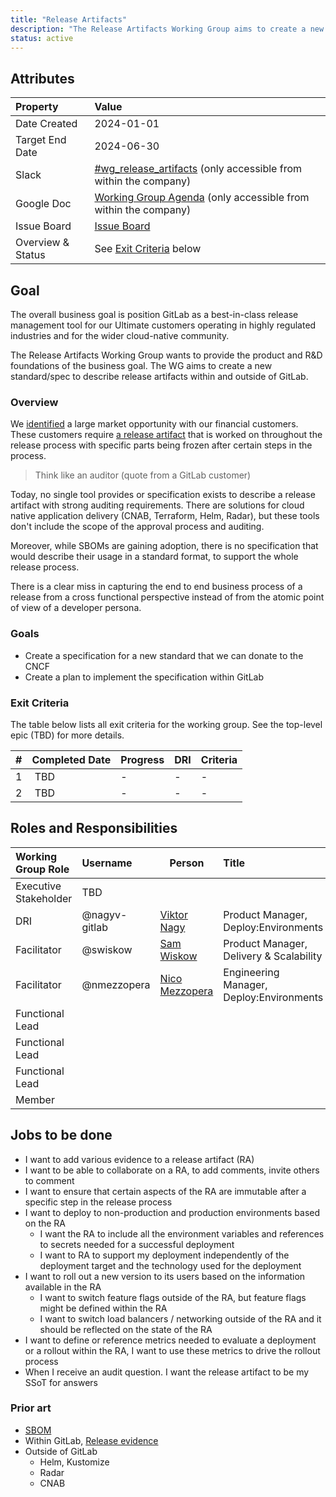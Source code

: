 ```yaml
---
title: "Release Artifacts"
description: "The Release Artifacts Working Group aims to create a new ubiqutious standard/spec to describe release artifacts within and outside of GitLab."
status: active
---
```


## Attributes

| Property        | Value                                                                                                                                             |
|:----------------|:--------------------------------------------------------------------------------------------------------------------------------------------------|
| Date Created    | 2024-01-01                                                                                                                                        |
| Target End Date | 2024-06-30                                                                                                                                               |
| Slack           | [#wg_release_artifacts]() (only accessible from within the company)                                         |
| Google Doc      | [Working Group Agenda]() (only accessible from within the company) |
| Issue Board     | [Issue Board]()                                                |
| Overview & Status | See [Exit Criteria](#exit-criteria) below |

## Goal

The overall business goal is position GitLab as a best-in-class release management tool for our Ultimate customers operating in highly regulated industries and for the wider cloud-native community.

The Release Artifacts Working Group wants to provide the product and R&D foundations of the business goal. The WG aims to 
create a new standard/spec to describe release artifacts within and outside of GitLab.

### Overview

We [identified](https://gitlab.com/gitlab-com/Product/-/issues/12815#note_1651889363) a large market opportunity with our financial customers. These customers require [a release artifact](https://about.gitlab.com/direction/delivery/glossary.html#release-artifact) that is worked on throughout the release process with specific parts being frozen after certain steps in the process.

> Think like an auditor (quote from a GitLab customer)

Today, no single tool provides or specification exists to describe a release artifact with strong auditing requirements. There are solutions for cloud native application delivery (CNAB, Terraform, Helm, Radar), but these tools don't include the scope of the approval process and auditing.

Moreover, while SBOMs are gaining adoption, there is no specification that would describe their usage in a standard format, to support the whole release process.

There is a clear miss in capturing the end to end business process of a release from a cross functional perspective instead of from the atomic point of view of a developer persona.

### Goals

- Create a specification for a new standard that we can donate to the CNCF
- Create a plan to implement the specification within GitLab

### Exit Criteria

The table below lists all exit criteria for the working group. See the top-level epic (TBD) for more details.

| # | Completed Date | Progress | DRI             | Criteria                                                                                                                                        |
|---|----------------|----------|-----------------|-------------------------------------------------------------------------------------------------------------------------------------------------|
| 1 | TBD | - | - | - |
| 2 | TBD | - | - | - |

## Roles and Responsibilities

| Working Group Role      | Username        | Person                                                                   | Title                                                           |
| :---------------------- | :-------------- | ------------------------------------------------------------------------ | :-------------------------------------------------------------- |
| Executive Stakeholder   | TBD     |        |                              |
| DRI             | @nagyv-gitlab  | [Viktor Nagy](/handbook/company/team/#nagyv-gitlab)   | Product Manager, Deploy:Environments                     |
| Facilitator             | @swiskow      | [Sam Wiskow](/handbook/company/team/#swiskow)        | Product Manager, Delivery & Scalability                  |
| Facilitator             | @nmezzopera     | [Nico Mezzopera](/handbook/company/team/#nmezzopera)        | Engineering Manager, Deploy:Environments                  |
| Functional Lead         |          |             |                  |
| Functional Lead         |          |             |                  |
| Functional Lead         |          |             |                  |
| Member         |          |             |                  |

## Jobs to be done

- I want to add various evidence to a release artifact (RA)
- I want to be able to collaborate on a RA, to add comments, invite others to comment
- I want to ensure that certain aspects of the RA are immutable after a specific step in the release process
- I want to deploy to non-production and production environments based on the RA
  - I want the RA to include all the environment variables and references to secrets needed for a successful deployment
  - I want to RA to support my deployment independently of the deployment target and the technology used for the deployment
- I want to roll out a new version to its users based on the information available in the RA
  - I want to switch feature flags outside of the RA, but feature flags might be defined within the RA
  - I want to switch load balancers / networking outside of the RA and it should be reflected on the state of the RA
- I want to define or reference metrics needed to evaluate a deployment or a rollout within the RA, I want to use these metrics to drive the rollout process
- When I receive an audit question. I want the release artifact to be my SSoT for answers

### Prior art

- [SBOM](https://www.ntia.gov/page/software-bill-materials)
- Within GitLab, [Release evidence](https://docs.gitlab.com/ee/user/project/releases/release_evidence.html)
- Outside of GitLab
  - Helm, Kustomize
  - Radar
  - CNAB


